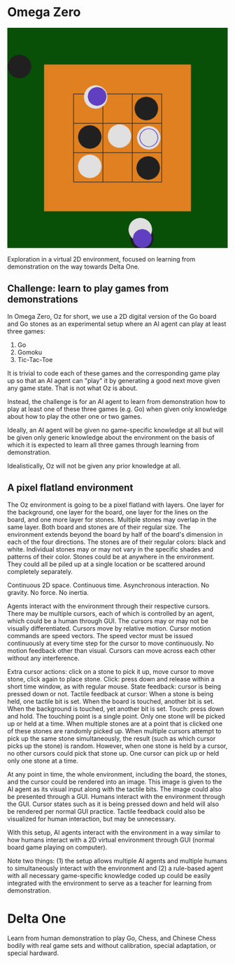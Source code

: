 # Omega Zero

![alt text](screenshot-0.png?raw=true "Tic-Tac-Toe with 3 agents")

Exploration in a virtual 2D environment, focused on learning from demonstration on the way towards Delta One.

## Challenge: learn to play games from demonstrations

In Omega Zero, Oz for short, we use a 2D digital version of the Go board and Go stones as an experimental setup where an AI agent can play at least three games:

1. Go
2. Gomoku
3. Tic-Tac-Toe

It is trivial to code each of these games and the corresponding game play up so that an AI agent can "play" it by generating a good next move given any game state. That is not what Oz is about.

Instead, the challenge is for an AI agent to learn from demonstration how to play at least one of these three games (e.g. Go) when given only knowledge about how to play the other one or two games.

Ideally, an AI agent will be given no game-specific knowledge at all but will be given only generic knowledge about the environment on the basis of which it is expected to learn all three games through learning from demonstration.

Idealistically, Oz will not be given any prior knowledge at all.

## A pixel flatland environment

The Oz environment is going to be a pixel flatland with layers. One layer for the background, one layer for the board, one layer for the lines on the board, and one more layer for stones. Multiple stones may overlap in the same layer. Both board and stones are of their regular size. The environment extends beyond the board by half of the board's dimension in each of the four directions. The stones are of their regular colors: black and white. Individual stones may or may not vary in the specific shades and patterns of their color. Stones could be at anywhere in the environment. They could all be piled up at a single location or be scattered around completely separately.

Continuous 2D space. Continuous time. Asynchronous interaction. No gravity. No force. No inertia.

Agents interact with the environment through their respective cursors. There may be multiple cursors, each of which is controlled by an agent, which could be a human through GUI.  The cursors may or may not be visually differentiated. Cursors move by relative motion. Cursor motion commands are speed vectors. The speed vector must be issued continuously at every time step for the cursor to move continuously. No motion feedback other than visual. Cursors can move across each other without any interference.

Extra cursor actions: click on a stone to pick it up, move cursor to move stone, click again to place stone. Click: press down and release within a short time window, as with regular mouse. State feedback: cursor is being pressed down or not. Tactile feedback at cursor: When a stone is being held, one tactile bit is set. When the board is touched, another bit is set. When the background is touched, yet another bit is set. Touch: press down and hold. The touching point is a single point. Only one stone will be picked up or held at a time. When multiple stones are at a point that is clicked one of these stones are randomly picked up. When multiple cursors attempt to pick up the same stone simultaneously, the result (such as which cursor picks up the stone) is random. However, when one stone is held by a cursor, no other cursors could pick that stone up. One cursor can pick up or held only one stone at a time.

At any point in time, the whole environment, including the board, the stones, and the cursor could be rendered into an image. This image is given to the AI agent as its visual input along with the tactile bits. The image could also be presented through a GUI. Humans interact with the environment through the GUI. Cursor states such as it is being pressed down and held will also be rendered per normal GUI practice. Tactile feedback could also be visualized for human interaction, but may be unnecessary.

With this setup, AI agents interact with the environment in a way similar to how humans interact with a 2D virtual environment through GUI (normal board game playing on computer).

Note two things: (1) the setup allows multiple AI agents and multiple humans to simultaneously interact with the environment and (2) a rule-based agent with all necessary game-specific knowledge coded up could be easily integrated with the environment to serve as a teacher for learning from demonstration.

# Delta One

Learn from human demonstration to play Go, Chess, and Chinese Chess bodily with real game sets and without calibration, special adaptation, or special hardward.


